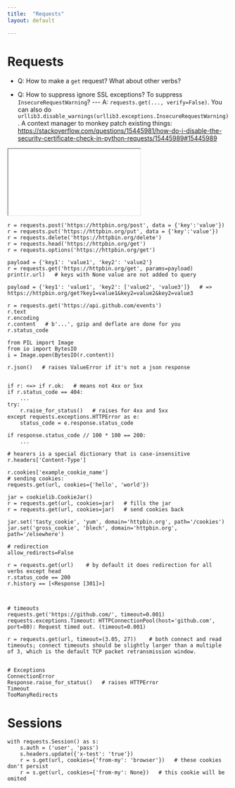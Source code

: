 ```yaml
---
title:  "Requests"
layout: default

---
```


# Requests

- Q: How to make a `get` request? What about other verbs?

- Q: How to suppress ignore SSL exceptions? To suppress `InsecureRequestWarning`? --- A:
`requests.get(..., verify=False)`. You can also do `urllib3.disable_warnings(urllib3.exceptions.InsecureRequestWarning)`.
A context manager to monkey patch existing things: <https://stackoverflow.com/questions/15445981/how-do-i-disable-the-security-certificate-check-in-python-requests/15445989#15445989>


<iframe class="autoresize nodisplay superlearn-iframe" src="{{ site.superlearn_url }}/ht/asdf2?deckname=python -- flask">
    <p>Your browser does not support iframes.</p>
</iframe>



```
r = requests.post('https://httpbin.org/post', data = {'key':'value'})
r = requests.put('https://httpbin.org/put', data = {'key':'value'})
r = requests.delete('https://httpbin.org/delete')
r = requests.head('https://httpbin.org/get')
r = requests.options('https://httpbin.org/get')

payload = {'key1': 'value1', 'key2': 'value2'}
r = requests.get('https://httpbin.org/get', params=payload)
print(r.url)   # keys with None value are not added to query

payload = {'key1': 'value1', 'key2': ['value2', 'value3']}   # => https://httpbin.org/get?key1=value1&key2=value2&key2=value3

r = requests.get('https://api.github.com/events')
r.text
r.encoding
r.content   # b'...', gzip and deflate are done for you
r.status_code

from PIL import Image
from io import BytesIO
i = Image.open(BytesIO(r.content))

r.json()   # raises ValueError if it's not a json response


if r: <=> if r.ok:   # means not 4xx or 5xx
if r.status_code == 404:
    ...
try:
    r.raise_for_status()   # raises for 4xx and 5xx
except requests.exceptions.HTTPError as e:
    status_code = e.response.status_code
    
if response.status_code // 100 * 100 == 200:
    ...

# hearers is a special dictionary that is case-insensitive
r.headers['Content-Type']

r.cookies['example_cookie_name']
# sending cookies:
requests.get(url, cookies={'hello', 'world'})

jar = cookielib.CookieJar()
r = requests.get(url, cookies=jar)   # fills the jar
r = requests.get(url, cookies=jar)   # send cookies back

jar.set('tasty_cookie', 'yum', domain='httpbin.org', path='/cookies')
jar.set('gross_cookie', 'blech', domain='httpbin.org', path='/elsewhere')

# redirection
allow_redirects=False

r = requests.get(url)    # by default it does redirection for all verbs except head
r.status_code == 200
r.history == [<Response [301]>]



# timeouts
requests.get('https://github.com/', timeout=0.001)
requests.exceptions.Timeout: HTTPConnectionPool(host='github.com', port=80): Request timed out. (timeout=0.001)

r = requests.get(url, timeout=(3.05, 27))    # both connect and read timeouts; connect timeouts should be slightly larger than a multiple of 3, which is the default TCP packet retransmission window.


# Exceptions
ConnectionError
Response.raise_for_status()   # raises HTTPError
Timeout
TooManyRedirects

```

# Sessions

```
with requests.Session() as s:
    s.auth = ('user', 'pass')
    s.headers.update({'x-test': 'true'})
    r = s.get(url, cookies={'from-my': 'browser'})   # these cookies don't persist
    r = s.get(url, cookies={'from-my': None})   # this cookie will be omited
```
